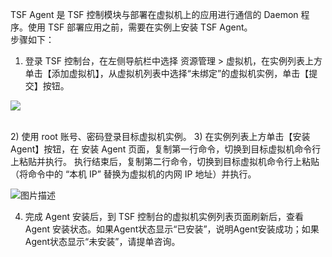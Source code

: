 TSF Agent 是 TSF 控制模块与部署在虚拟机上的应用进行通信的 Daemon 程序。使用 TSF 部署应用之前，需要在实例上安装 TSF Agent。
<br/>
步骤如下：


1)	登录 TSF 控制台，在左侧导航栏中选择 资源管理 > 虚拟机，在实例列表上方单击【添加虚拟机】，从虚拟机列表中选择“未绑定”的虚拟机实例，单击【提交】按钮。<br/>

![](http://imgcache.tce.fsphere.cn/static/tapd.oa.com/tfl/captures/2018-01/tapd_10130691_base64_1516193110_91.png)

<br/>
2) 使用 root 账号、密码登录目标虚拟机实例。
3) 在实例列表上方单击【安装 Agent】按钮，在 安装 Agent 页面，复制第一行命令，切换到目标虚拟机命令行上粘贴并执行。
执行结束后，复制第二行命令，切换到目标虚拟机命令行上粘贴（将命令中的 “本机 IP” 替换为虚拟机的内网 IP 地址）并执行。

![图片描述](http://imgcache.tce.fsphere.cn/static/tapd.oa.com/tfl/captures/2018-01/tapd_10130691_base64_1516193491_71.png)

4) 完成 Agent 安装后，到 TSF 控制台的虚拟机实例列表页面刷新后，查看 Agent 安装状态。如果Agent状态显示“已安装”，说明Agent安装成功；如果Agent状态显示“未安装”，请提单咨询。


